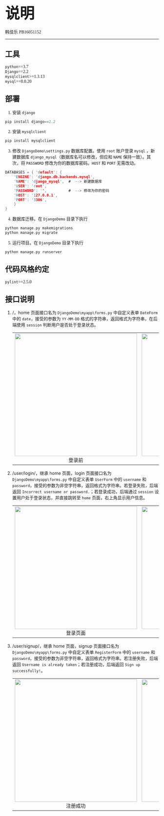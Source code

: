 # <font face="Consolas" size=7>说明</font>

<font face="Consolas">韩佳乐 PB16051152</font>

***

## <font face="Consolas" size=5>工具</font>

<font face="Consolas">

`python`==3.7<br>
`Django`==2.2<br>
`mysqlclient`>=1.3.13<br>
`mysql`==8.0.20<br>

</font>

## <font face="Consolas" size=5>部署</font>

<font face="Consolas">

1. 安装 `django`

```c
pip install django==2.2
```

2. 安装 `mysqlclient`

```c
pip install mysqlclient
```

3. 修改 `DjangoDemo\settings.py` 数据库配置。使用 `root` 账户登录 `mysql` ，新建数据库 `django_mysql`（数据库名可以修改，但应和 `NAME` 保持一致）。其次，将 `PASSWORD` 修改为你的数据库密码。`HOST` 和 `PORT` 无需改动。

```c
DATABASES = { 'default': {
    'ENGINE': 'django.db.backends.mysql',
    'NAME': 'django_mysql',  #  --> 新建数据库
    'USER': 'root',
    'PASSWORD': '',          #  --> 修改为你的密码
    'HOST': '127.0.0.1',
    'PORT': '3306',
    }
}
```

4. 数据库迁移。在 `DjangoDemo` 目录下执行

```c
python manage.py makemigrations
python manage.py migrate
```

5. 运行项目。在 `DjangoDemo` 目录下执行

```c
python manage.py runserver
```

</font>

## <font face="Consolas" size=5>代码风格约定</font>

<font face="Consolas">

`pylint`==2.5.0

</font>

## <font face="Consolas" size=5>接口说明</font>

1. /，home 页面接口名为 `DjangoDemo\myapp\forms.py` 中自定义表单 `DateForm` 中的 `date`，接受的参数为 `YY-MM-DD` 格式的字符串，返回格式为字符串，在后端使用 `session` 判断用户是否处于登录状态。

    <table align="center">
        <tr>
            <td><center><img src="https://img-blog.csdnimg.cn/20200510120640461.PNG" width="400">登录前</center></td>
            <td><center><img src="https://img-blog.csdnimg.cn/20200510122040790.PNG" width="400">登录后</center></td>
        </tr>
    </table>

2. /user/login/，继承 home 页面，login 页面接口名为 `DjangoDemo\myapp\forms.py` 中自定义表单 `UserForm` 中的 `username` 和 `password`，接受的参数为非空字符串，返回格式为字符串。若登录失败，后端返回 `Incorrect username or password.`；若登录成功，后端通过 `session` 设置用户处于登录状态，并直接跳转至 `home` 页面，右上角显示用户信息。

    <table align="center">
        <tr>
            <td><center><img src="https://img-blog.csdnimg.cn/20200510120640465.PNG" width="400">登录页面</center></td>
            <td><center><img src="https://img-blog.csdnimg.cn/20200510122040804.PNG" width="400">登录失败</center></td>
        </tr>
    </table>

3. /user/signup/，继承 home 页面，signup 页面接口名为 `DjangoDemo\myapp\forms.py` 中自定义表单 `RegisterForm` 中的 `username` 和 `password`，接受的参数为非空字符串，返回格式为字符串。若注册失败，后端返回 `Username is already taken`；若注册成功，后端返回 `Sign up successfully!`。

    <table align="center">
        <tr>
            <td><center><img src="https://img-blog.csdnimg.cn/20200510122040792.PNG" width="400">注册成功</center></td>
            <td><center><img src="https://img-blog.csdnimg.cn/20200510122040795.PNG" width="400">注册失败</center></td>
        </tr>
    </table>
